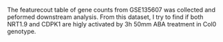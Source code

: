   The featurecout table of gene counts  from  GSE135607 was collected and peformed downstream analysis. 
 From this dataset, I try to find if both NRT1.9 and CDPK1 are higly activated by 3h 50mm ABA treatment in Col0 genotype. 

